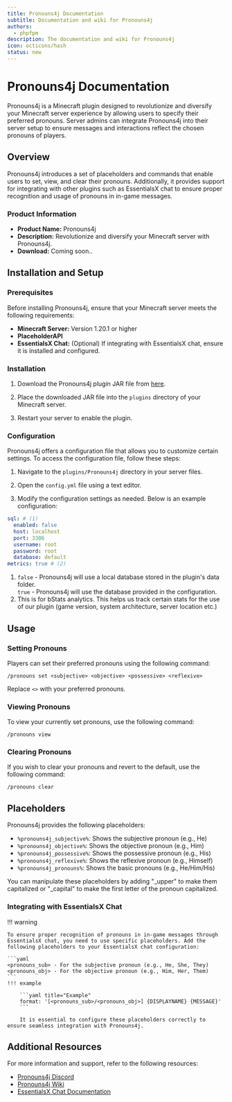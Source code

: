 ```yaml
---
title: Pronouns4j Documentation
subtitle: Documentation and wiki for Pronouns4j
authors:
  - phpfpm
description: The documentation and wiki for Pronouns4j
icon: octicons/hash
status: new
---
```


# Pronouns4j Documentation

Pronouns4j is a Minecraft plugin designed to revolutionize and diversify your Minecraft server experience by allowing users to specify their preferred pronouns. Server admins can integrate Pronouns4j into their server setup to ensure messages and interactions reflect the chosen pronouns of players.

## Overview

Pronouns4j introduces a set of placeholders and commands that enable users to set, view, and clear their pronouns. Additionally, it provides support for integrating with other plugins such as EssentialsX chat to ensure proper recognition and usage of pronouns in in-game messages.

### Product Information

- **Product Name:** Pronouns4j
- **Description:** Revolutionize and diversify your Minecraft server with Pronouns4j.
- **Download:** Coming soon..

## Installation and Setup

### Prerequisites

Before installing Pronouns4j, ensure that your Minecraft server meets the following requirements:

- **Minecraft Server:** Version 1.20.1 or higher
- **PlaceholderAPI**
- **EssentialsX Chat:** (Optional) If integrating with EssentialsX chat, ensure it is installed and configured.

### Installation

1. Download the Pronouns4j plugin JAR file from [here](#).

2. Place the downloaded JAR file into the `plugins` directory of your Minecraft server.

3. Restart your server to enable the plugin.

### Configuration

Pronouns4j offers a configuration file that allows you to customize certain settings. To access the configuration file, follow these steps:

1. Navigate to the `plugins/Pronouns4j` directory in your server files.

2. Open the `config.yml` file using a text editor.

3. Modify the configuration settings as needed. Below is an example configuration:

```yaml
sql: # (1)
  enabled: false
  host: localhost
  port: 3306
  username: root
  password: root
  database: default
metrics: true # (2)
```

1. `false` - Pronouns4j will use a local database stored in the plugin's data folder.  
`true` - Pronouns4j will use the database provided in the configuration.
2. This is for bStats analytics. This helps us track certain stats for the use of our plugin (game version, system architecture, server location etc.)

## Usage

### Setting Pronouns

Players can set their preferred pronouns using the following command:

```
/pronouns set <subjective> <objective> <possessive> <reflexive>
```

Replace `<>` with your preferred pronouns.

### Viewing Pronouns

To view your currently set pronouns, use the following command:

```
/pronouns view
```

### Clearing Pronouns

If you wish to clear your pronouns and revert to the default, use the following command:

```
/pronouns clear
```
## Placeholders

Pronouns4j provides the following placeholders:

- `%pronouns4j_subjective%`: Shows the subjective pronoun (e.g., He)
- `%pronouns4j_objective%`: Shows the objective pronoun (e.g., Him)
- `%pronouns4j_possessive%`: Shows the possessive pronoun (e.g., His)
- `%pronouns4j_reflexive%`: Shows the reflexive pronoun (e.g., Himself)
- `%pronouns4j_pronouns%`: Shows the basic pronouns (e.g., He/Him/His)

You can manipulate these placeholders by adding "_upper" to make them capitalized or "_capital" to make the first letter of the pronoun capitalized.

### Integrating with EssentialsX Chat
!!! warning

    To ensure proper recognition of pronouns in in-game messages through EssentialsX chat, you need to use specific placeholders. Add the following placeholders to your EssentialsX chat configuration:
    
    ```yaml
    <pronouns_sub> - For the subjective pronoun (e.g., He, She, They)
    <pronouns_obj> - For the objective pronoun (e.g., Him, Her, Them)
    ```  
    !!! example

        ```yaml title="Example"
        format: '[<pronouns_sub>/<pronouns_obj>] {DISPLAYNAME} {MESSAGE}'
        ```
    
        It is essential to configure these placeholders correctly to ensure seamless integration with Pronouns4j.


## Additional Resources

For more information and support, refer to the following resources:

- [Pronouns4j Discord](https://discord.gg/gNTPAsJRZt)
- [Pronouns4j Wiki](https://bentodevelopment.github.io/docs/)
- [EssentialsX Chat Documentation](https://essentialsx.net/wiki/Home.html)
